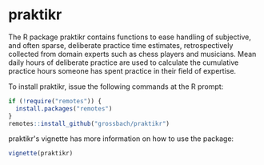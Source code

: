 # praktikr
The R package praktikr contains functions to ease handling of subjective, and often sparse, deliberate practice time estimates, retrospectively collected from domain experts such as chess players and musicians. Mean daily hours of deliberate practice are used to calculate the cumulative practice hours someone has spent practice in their field of expertise.

To install praktikr, issue the following commands at the R prompt:


```r
if (!require("remotes")) {
  install.packages("remotes")
}
remotes::install_github("grossbach/praktikr")
```


praktikr's vignette has more information on how to use the package:

```r
vignette(praktikr)
```



